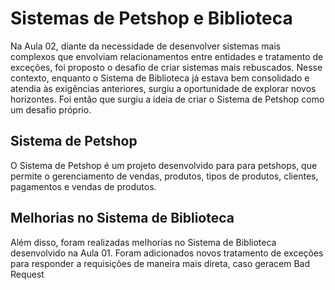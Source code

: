 # Sistemas de Petshop e Biblioteca


Na Aula 02, diante da necessidade de desenvolver sistemas mais complexos que envolviam relacionamentos entre entidades e tratamento de exceções, foi proposto o desafio de criar sistemas mais rebuscados. Nesse contexto, enquanto o Sistema de Biblioteca já estava bem consolidado e atendia às exigências anteriores, surgiu a oportunidade de explorar novos horizontes. Foi então que surgiu a ideia de criar o Sistema de Petshop como um desafio próprio.

## Sistema de Petshop

O Sistema de Petshop é um projeto desenvolvido para para petshops, que permite o gerenciamento de vendas, produtos, tipos de produtos, clientes, pagamentos e vendas de produtos.

## Melhorias no Sistema de Biblioteca

Além disso, foram realizadas melhorias no Sistema de Biblioteca desenvolvido na Aula 01. Foram adicionados novos tratamento de exceções para responder a requisições de maneira mais direta, caso geracem Bad Request
